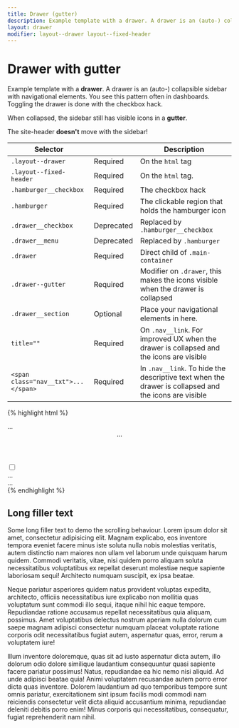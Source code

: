 ```yaml
---
title: Drawer (gutter)
description: Example template with a drawer. A drawer is an (auto-) collapsible sidebar with navigational elements.
layout: drawer
modifier: layout--drawer layout--fixed-header
---
```


# Drawer with gutter

Example template with a **drawer**. A drawer is an (auto-) collapsible sidebar with navigational elements. You see this pattern often in dashboards. Toggling the drawer is done with the checkbox hack.

<div class="alert alert--info">
	<p class="alert__text">When collapsed, the sidebar still has visible icons in a <strong>gutter</strong>.</p>
	<p class="alert__text">The site-header <strong>doesn't</strong> move with the sidebar!</p>
</div>

<table class="table table--horizontal-borders">
	<thead>
		<tr>
			<th>Selector</th>
			<th></th>
			<th>Description</th>
		</tr>
	</thead>
	<tbody>
		<tr>
			<td><code>.layout--drawer</code></td>
			<td><span class="label label--warning">Required</span></td>
			<td>On the <code>html</code> tag</td>
		</tr>
		<tr>
			<td><code>.layout--fixed-header</code></td>
			<td><span class="label label--warning">Required</span></td>
			<td>On the <code>html</code> tag.</td>
		</tr>
		<tr>
			<td><code>.hamburger__checkbox</code></td>
			<td><span class="label label--warning">Required</span></td>
			<td>The checkbox hack</td>
		</tr>
		<tr>
			<td><code>.hamburger</code></td>
			<td><span class="label label--warning">Required</span></td>
			<td>The clickable region that holds the hamburger icon</td>
		</tr>
		<tr>
			<td><code>.drawer__checkbox</code></td>
			<td><span class="label label--error">Deprecated</span></td>
			<td>Replaced by <code>.hamburger__checkbox</code></td>
		</tr>
		<tr>
			<td><code>.drawer__menu</code></td>
			<td><span class="label label--error">Deprecated</span></td>
			<td>Replaced by <code>.hamburger</code></td>
		</tr>
		<tr>
			<td><code>.drawer</code></td>
			<td><span class="label label--warning">Required</span></td>
			<td>Direct child of <code>.main-container</code></td>
		</tr>
		<tr>
			<td><code>.drawer--gutter</code></td>
			<td><span class="label label--warning">Required</span></td>
			<td>Modifier on <code>.drawer</code>, this makes the icons visible when the drawer is collapsed</td>
		</tr>
		<tr>
			<td><code>.drawer__section</code></td>
			<td><span class="label label--info">Optional</span></td>
			<td>Place your navigational elements in here.</td>
		</tr>
		<tr>
			<td><code>title=""</code></td>
			<td><span class="label label--warning">Required</span></td>
			<td>On <code>.nav__link</code>. For improved UX when the drawer is collapsed and the icons are visible</td>
		</tr>
		<tr>
			<td><code>&lt;span class="nav__txt"&gt;...&lt;/span&gt;</code></td>
			<td><span class="label label--warning">Required</span></td>
			<td>In <code>.nav__link</code>. To hide the descriptive text when the drawer is collapsed and the icons are visible</td>
		</tr>
	</tbody>
</table>


{% highlight html %}
<!DOCTYPE html>
<html lang="en" class="no-js layout--drawer layout--fixed-header">
<head>...</head>
<body>
	<header class="site-header">...</header>
	<main class="main-container">
		<input type="checkbox" class="hamburger__checkbox" id="drawer-toggle">
		<label for="drawer-toggle" class="hamburger" role="button" aria-label="Menu">
			<span class="hamburger__line" role="presentation"></span>
			<span class="hamburger__line" role="presentation"></span>
			<span class="hamburger__line" role="presentation"></span>
		</label>
		<div class="drawer drawer--gutter">
			<div class="drawer__section">
				<div class="drawer__section-title">...</div>
				<!-- navigational elements here -->
			</div>
		</div>
		<div class="main-content">
			...
		</div>
	</main>
</body>
</html>
{% endhighlight %}

## Long filler text

Some long filler text to demo the scrolling behaviour. Lorem ipsum dolor sit amet, consectetur adipisicing elit. Magnam explicabo, eos inventore tempora eveniet facere minus iste soluta nulla nobis molestias veritatis, autem distinctio nam maiores non ullam vel laborum unde quisquam harum quidem. Commodi veritatis, vitae, nisi quidem porro aliquam soluta necessitatibus voluptatibus ex repellat deserunt molestiae neque sapiente laboriosam sequi! Architecto numquam suscipit, ex ipsa beatae.

Neque pariatur asperiores quidem natus provident voluptas expedita, architecto, officiis necessitatibus iure explicabo non mollitia quas voluptatum sunt commodi illo sequi, itaque nihil hic eaque tempore. Repudiandae ratione accusamus repellat necessitatibus quia aliquam, possimus. Amet voluptatibus delectus nostrum aperiam nulla dolorum cum saepe magnam adipisci consectetur numquam placeat voluptate ratione corporis odit necessitatibus fugiat autem, aspernatur quas, error, rerum a voluptatem iure!

Illum inventore doloremque, quas sit ad iusto aspernatur dicta autem, illo dolorum odio dolore similique laudantium consequuntur quasi sapiente facere pariatur possimus! Natus, repudiandae ea hic nemo nisi aliquid. Ad unde adipisci beatae quia! Animi voluptatem recusandae autem porro error dicta quas inventore. Dolorem laudantium ad quo temporibus tempore sunt omnis pariatur, exercitationem sint ipsum facilis modi commodi nam reiciendis consectetur velit dicta aliquid accusantium minima, repudiandae deleniti debitis porro enim! Minus corporis qui necessitatibus, consequatur, fugiat reprehenderit nam nihil.

